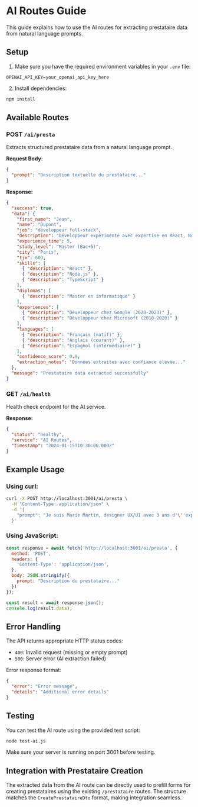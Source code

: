# AI Routes Guide

This guide explains how to use the AI routes for extracting prestataire data from natural language prompts.

## Setup

1. Make sure you have the required environment variables in your `.env` file:
```env
OPENAI_API_KEY=your_openai_api_key_here
```

2. Install dependencies:
```bash
npm install
```

## Available Routes

### POST `/ai/presta`

Extracts structured prestataire data from a natural language prompt.

**Request Body:**
```json
{
  "prompt": "Description textuelle du prestataire..."
}
```

**Response:**
```json
{
  "success": true,
  "data": {
    "first_name": "Jean",
    "name": "Dupont",
    "job": "développeur full-stack",
    "description": "Développeur expérimenté avec expertise en React, Node.js...",
    "experience_time": 5,
    "study_level": "Master (Bac+5)",
    "city": "Paris",
    "tjm": 600,
    "skills": [
      { "description": "React" },
      { "description": "Node.js" },
      { "description": "TypeScript" }
    ],
    "diplomas": [
      { "description": "Master en informatique" }
    ],
    "experiences": [
      { "description": "Développeur chez Google (2020-2023)" },
      { "description": "Développeur chez Microsoft (2018-2020)" }
    ],
    "languages": [
      { "description": "Français (natif)" },
      { "description": "Anglais (courant)" },
      { "description": "Espagnol (intermédiaire)" }
    ],
    "confidence_score": 0.9,
    "extraction_notes": "Données extraites avec confiance élevée..."
  },
  "message": "Prestataire data extracted successfully"
}
```

### GET `/ai/health`

Health check endpoint for the AI service.

**Response:**
```json
{
  "status": "healthy",
  "service": "AI Routes",
  "timestamp": "2024-01-15T10:30:00.000Z"
}
```

## Example Usage

### Using curl:
```bash
curl -X POST http://localhost:3001/ai/presta \
  -H "Content-Type: application/json" \
  -d '{
    "prompt": "Je suis Marie Martin, designer UX/UI avec 3 ans d'\''expérience à Lyon. Je maîtrise Figma, Adobe Creative Suite et j'\''ai un Bachelor en design. Mon TJM est de 450€."
  }'
```

### Using JavaScript:
```javascript
const response = await fetch('http://localhost:3001/ai/presta', {
  method: 'POST',
  headers: {
    'Content-Type': 'application/json',
  },
  body: JSON.stringify({
    prompt: "Description du prestataire..."
  })
});

const result = await response.json();
console.log(result.data);
```

## Error Handling

The API returns appropriate HTTP status codes:

- `400`: Invalid request (missing or empty prompt)
- `500`: Server error (AI extraction failed)

Error response format:
```json
{
  "error": "Error message",
  "details": "Additional error details"
}
```

## Testing

You can test the AI route using the provided test script:

```bash
node test-ai.js
```

Make sure your server is running on port 3001 before testing.

## Integration with Prestataire Creation

The extracted data from the AI route can be directly used to prefill forms for creating prestataires using the existing `/prestataire` routes. The structure matches the `CreatePrestataireDto` format, making integration seamless. 